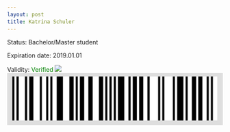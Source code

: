 ```yaml
---
layout: post
title: Katrina Schuler
---
```


Status: Bachelor/Master student

Expiration date: 2019.01.01

Validity: <font color="green"> Verified</font> 
![](/members/img/Katrina_Schuler.png)
![](/members/img/bar.png)
